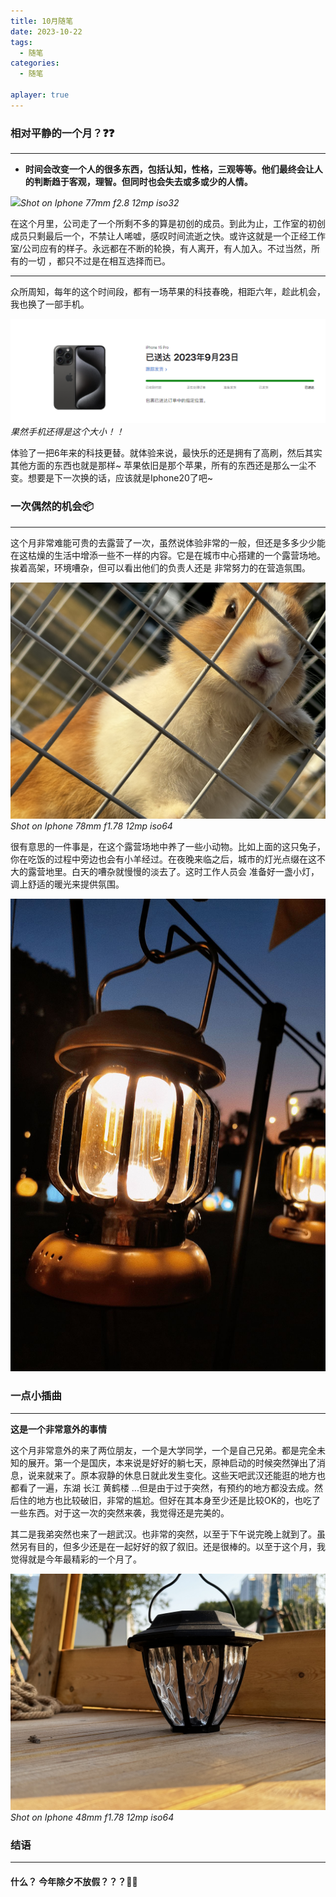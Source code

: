 ```yaml
---
title: 10月随笔
date: 2023-10-22
tags:
  - 随笔
categories:
  - 随笔

aplayer: true
---
```


### 相对平静的一个月？❓❓
---

 - **时间会改变一个人的很多东西，包括认知，性格，三观等等。他们最终会让人的判断趋于客观，理智。但同时也会失去或多或少的人情。**

 ![](/images/suibi20231022/IMG_0465.JPG)_Shot on Iphone 77mm f2.8 12mp iso32_
 
 在这个月里，公司走了一个所剩不多的算是初创的成员。到此为止，工作室的初创成员只剩最后一个，不禁让人唏嘘，感叹时间流逝之快。或许这就是一个正经工作室/公司应有的样子。永远都在不断的轮换，有人离开，有人加入。不过当然，所有的一切
，都只不过是在相互选择而已。

<!-- more -->

---

众所周知，每年的这个时间段，都有一场苹果的科技春晚，相距六年，趁此机会，我也换了一部手机。

 ![](/images/suibi20231022/buyphone.png)_果然手机还得是这个大小！！_

体验了一把6年来的科技更替。就体验来说，最快乐的还是拥有了高刷，然后其实其他方面的东西也就是那样~  苹果依旧是那个苹果，所有的东西还是那么一尘不变。想要是下一次换的话，应该就是Iphone20了吧~ 

### 一次偶然的机会📦
---
这个月非常难能可贵的去露营了一次，虽然说体验非常的一般，但还是多多少少能在这枯燥的生活中增添一些不一样的内容。它是在城市中心搭建的一个露营场地。挨着高架，环境嘈杂，但可以看出他们的负责人还是
非常努力的在营造氛围。

 ![](/images/suibi20231022/rabit.png)_Shot on Iphone 78mm f1.78 12mp iso64_

 很有意思的一件事是，在这个露营场地中养了一些小动物。比如上面的这只兔子，你在吃饭的过程中旁边也会有小羊经过。在夜晚来临之后，城市的灯光点缀在这不大的露营地里。白天的嘈杂就慢慢的淡去了。这时工作人员会
 准备好一盏小灯，调上舒适的暖光来提供氛围。


  ![](/images/suibi20231022/light.jpg)

### 一点小插曲
---
**这是一个非常意外的事情**

这个月非常意外的来了两位朋友，一个是大学同学，一个是自己兄弟。都是完全未知的展开。第一个是国庆，本来说是好好的躺七天，原神启动的时候突然弹出了消息，说来就来了。原本寂静的休息日就此发生变化。这些天吧武汉还能逛的地方也都看了一遍，东湖 长江 黄鹤楼 ...但是由于过于突然，有预约的地方都没去成。然后住的地方也比较破旧，非常的尴尬。但好在其本身至少还是比较OK的，也吃了一些东西。对于这一次的突然来袭，我觉得还是完美的。

其二是我弟突然也来了一趟武汉。也非常的突然，以至于下午说完晚上就到了。虽然另有目的，但多少还是在一起好好的叙了叙旧。还是很棒的。以至于这个月，我觉得就是今年最精彩的一个月了。

 ![](/images/suibi20231022/light2.png)_Shot on Iphone 48mm f1.78 12mp iso64_

 ### 结语
---
#### **什么？ 今年除夕不放假？？？**🤯🤯